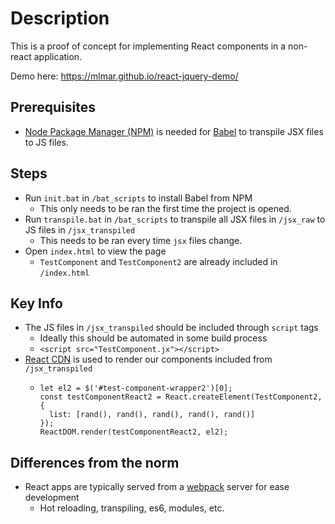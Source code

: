 # Description

This is a proof of concept for implementing React components in a non-react application.


Demo here: https://mlmar.github.io/react-jquery-demo/


## Prerequisites
- [Node Package Manager (NPM)](https://www.npmjs.com/) is needed for [Babel](https://babeljs.io/) to transpile JSX files to JS files.

## Steps
- Run `init.bat` in `/bat_scripts` to install Babel from NPM
  - This only needs to be ran the first time the project is opened.
- Run `transpile.bat` in `/bat_scripts` to transpile all JSX files in `/jsx_raw` to JS files in `/jsx_transpiled`
  - This needs to be ran every time `jsx` files change.
- Open `index.html` to view the page
  - `TestComponent` and `TestComponent2` are already included in `/index.html`

## Key Info
- The JS files in `/jsx_transpiled` should be included through `script` tags
  - Ideally this should be automated in some build process
  - `<script src="TestComponent.jx"></script>`
- [React CDN](https://reactjs.org/docs/cdn-links.html) is used to render our components included from `/jsx_transpiled`
  - ``` 
    let el2 = $('#test-component-wrapper2')[0];
    const testComponentReact2 = React.createElement(TestComponent2, {
      list: [rand(), rand(), rand(), rand(), rand()]
    });
    ReactDOM.render(testComponentReact2, el2);
    ```

## Differences from the norm
- React apps are typically served from a [webpack](https://webpack.js.org/) server for ease development
  - Hot reloading, transpiling, es6, modules, etc.